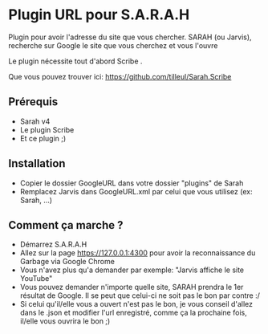 Plugin URL pour S.A.R.A.H
==================================

Plugin pour avoir l'adresse du site que vous chercher.
SARAH (ou Jarvis), recherche sur Google le site que vous cherchez et vous l'ouvre

Le plugin nécessite tout d'abord Scribe .

Que vous pouvez trouver ici: https://github.com/tilleul/Sarah.Scribe

Prérequis
---------
- Sarah v4
- Le plugin Scribe
- Et ce plugin ;)

Installation
------------
- Copier le dossier GoogleURL dans votre dossier "plugins" de Sarah
- Remplacez Jarvis dans GoogleURL.xml par celui que vous utilisez (ex: Sarah, ...)

Comment ça marche ?
-------------------
- Démarrez S.A.R.A.H
- Allez sur la page https://127.0.0.1:4300 pour avoir la reconnaissance du Garbage via Google Chrome
- Vous n'avez plus qu'a demander par exemple: "Jarvis affiche le site YouTube"
- Vous pouvez demander n'importe quelle site, SARAH prendra le 1er résultat de Google. Il se peut que celui-ci ne soit pas le bon par contre :/
- Si celui qu'il/elle vous a ouvert n'est pas le bon, je vous conseil d'allez dans le .json et modifier l'url enregistré, comme ça la prochaine fois, il/elle vous ouvrira le bon ;)